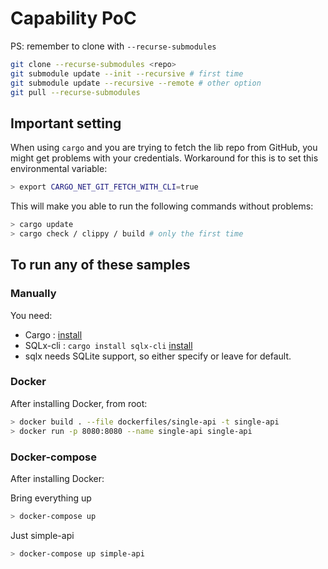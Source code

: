 # Capability PoC

PS: remember to clone with `--recurse-submodules`

```sh
git clone --recurse-submodules <repo>
git submodule update --init --recursive # first time
git submodule update --recursive --remote # other option
git pull --recurse-submodules
```

## Important setting

When using `cargo` and you are trying to fetch the lib repo from GitHub,
you might get problems with your credentials.
Workaround for this is to set this environmental variable:

```sh
> export CARGO_NET_GIT_FETCH_WITH_CLI=true
```

This will make you able to run the following commands without problems:

```sh
> cargo update
> cargo check / clippy / build # only the first time
```

## To run any of these samples

### Manually

You need:

- Cargo : [install](https://www.rust-lang.org/tools/install)
- SQLx-cli : `cargo install sqlx-cli` [install](https://lib.rs/crates/sqlx-cli)
- sqlx needs SQLite support, so either specify or leave for default.

### Docker

After installing Docker, from root:

```sh
> docker build . --file dockerfiles/single-api -t single-api
> docker run -p 8080:8080 --name single-api single-api
```

### Docker-compose

After installing Docker:

Bring everything up

```sh
> docker-compose up
```

Just simple-api

```sh
> docker-compose up simple-api
```


